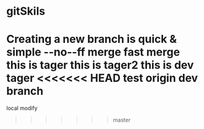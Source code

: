 # gitSkils
Creating  a new branch is quick & simple
--no--ff merge
fast merge
this is tager
this is tager2
this is dev tager
<<<<<<< HEAD
test origin dev branch
=======
local modify
>>>>>>> master
